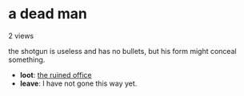 # a dead man

2 views

the shotgun is useless and has no bullets, but his form might conceal something.

- **loot**: [the ruined office](the-ruined-office-Nnkh4ub.md)
- **leave**: I have not gone this way yet.
